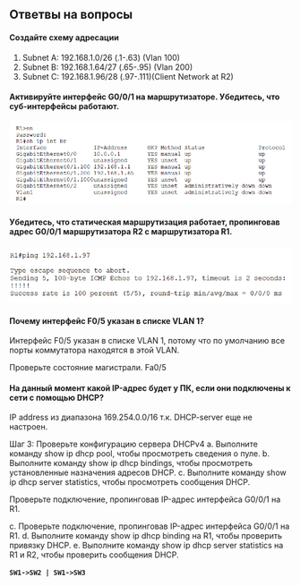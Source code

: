 ## Ответвы на вопросы ##

#### Создайте схему адресации ####

1. Subnet A: 192.168.1.0/26 (.1-.63) (Vlan 100)
2. Subnet B: 192.168.1.64/27 (.65-.95) (Vlan 200)
3. Subnet C: 192.168.1.96/28 (.97-.111)(Client Network at R2)

#### Активируйте интерфейс G0/0/1 на маршрутизаторе. Убедитесь, что суб-интерфейсы работают. ####

![](https://github.com/gerasev1992/otus_NEP_24-25/blob/main/labs/lab004/img/lab004_sub_int.png)

#### Убедитесь, что статическая маршрутизация работает, пропинговав адрес G0/0/1 маршрутизатора R2 с маршрутизатора R1. ####

![](https://github.com/gerasev1992/otus_NEP_24-25/blob/main/labs/lab004/img/lab004_ping_R2.png)

#### Почему интерфейс F0/5 указан в списке VLAN 1? ####

Интерфейс F0/5 указан в списке VLAN 1, потому что по умолчанию все порты коммутатора находятся в этой VLAN.

Проверьте состояние магистрали. Fa0/5

#### На данный момент какой IP-адрес будет у ПК, если они подключены к сети с помощью DHCP? ####

IP address из диапазона 169.254.0.0/16 т.к. DHCP-server еще не настроен.

Шаг 3: Проверьте конфигурацию сервера DHCPv4
a.     Выполните команду show ip dhcp pool, чтобы просмотреть сведения о пуле.
b.    Выполните команду show ip dhcp bindings, чтобы просмотреть установленные назначения адресов DHCP.
c.     Выполните команду show ip dhcp server statistics, чтобы просмотреть сообщения DHCP.

Проверьте подключение, пропинговав IP-адрес интерфейса G0/0/1 на R1.

c.     Проверьте подключение, пропинговав IP-адрес интерфейса G0/0/1 на R1.
d.    Выполните команду show ip dhcp binding на R1, чтобы проверить привязку DHCP.
e.     Выполните команду show ip dhcp server statistics на R1 и R2, чтобы проверить сообщения DHCP.


**`SW1->SW2 | SW1->SW3`**
